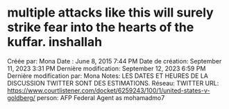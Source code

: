# multiple attacks like this will surely strike fear into the hearts of the kuffar. inshallah

Créée par: Mona
Date : June 8, 2015 7:44 PM
Date de création: September 11, 2023 3:31 PM
Dernière modification: September 12, 2023 6:59 PM
Dernière modification par: Mona
Notes: LES DATES ET HEURES DE LA DISCUSSION TWITTER SONT DES ESTIMATIONS.
Réseau: TWITTER
URL: https://www.courtlistener.com/docket/6259243/100/1/united-states-v-goldberg/
person: AFP Federal Agent as mohamadmo7